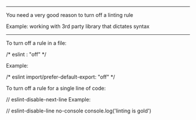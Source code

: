 ******************************************************************

You need a very good reason to turn off a linting rule

  Example: working with 3rd party library that dictates syntax

******************************************************************


To turn off a rule in a file:

  /* eslint <rule name>: "off" */

Example:

  /* eslint import/prefer-default-export: "off" */


To turn off a rule for a single line of code:

  // eslint-disable-next-line <rule name>
Example:

  // eslint-disable-line no-console
  console.log('linting is gold')
